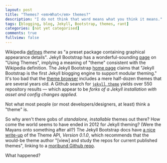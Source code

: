 ```yaml
---
layout: post
title: "Themes? <em>What</em> themes?"
description: "I do not think that word means what you think it means."
tags: [blogging, blog, Jekyll, Bootstrap, themes, rant]
categories: [not yet categorised]
comments: true
fullview: false
---
```


Wikipedia [defines](http://en.wikipedia.org/wiki/Theme_(computing)) *theme* as "a preset package containing graphical appearance details". Jekyll Bootstrap has a wonderful-sounding [page](http://jekyllbootstrap.com/usage/jekyll-theming.html) on "Using Themes", implying a meaning of "theme" consistent with the Wikipedia definition. The Jekyll Bootstrap [home page](http://jekyllbootstrap.com/) claims that "Jekyll Bootstrap is the first Jekyll blogging engine to support modular theming."  It's too bad that the [theme browser](http://themes.jekyllbootstrap.com/) includes a mere half-dozen themes that are several years old. A Github search for [`jekyll theme`](https://github.com/search?p=3&q=jekyll+theme&type=Repositories&utf8=✓) yields over 550 repository results &mdash; which appear to be *forks of a Jekyll installation with asset and config changes applied*.

Not what most people (or most developers/designers, at least) think a "theme" is.

So why aren't there gobs of *standalone, installable* themes out there? How come the world seems to have ended in 2012 for Jekyll theming? (Were the Mayans onto something after all?) The Jekyll Bootstrap docs have [a nice write-up](http://jekyllbootstrap.com/api/theme-api.html) of the Theme API, *Version 0.1.0*, which recommends that the would-be theme author "[view] and study the repos for current published themes", linking to a [moribund Github repo](http://github.com/jekyllbootstrap/).

What happened?
